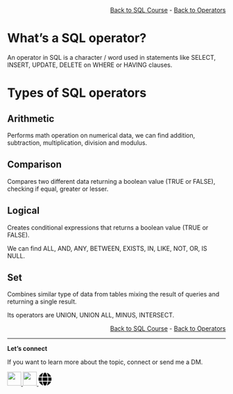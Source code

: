 <p align="right"><a href="https://manugentile.github.io/courses/sql/">Back to SQL Course</a> - <a href="https://manugentile.github.io/courses/sql/3_operators/">Back to Operators</a></p>


# What’s a SQL operator?

An operator in SQL is a character / word used in statements like SELECT, INSERT, UPDATE, DELETE on WHERE or HAVING clauses.


# Types of SQL operators

## Arithmetic

Performs math operation on numerical data, we can find addition, subtraction, multiplication, division and modulus.

## Comparison

Compares two different data returning a boolean value (TRUE or FALSE), checking if equal, greater or lesser.

## Logical

Creates conditional expressions that returns a boolean value (TRUE or FALSE).

We can find ALL, AND, ANY, BETWEEN, EXISTS, IN, LIKE, NOT, OR, IS NULL.

## Set

Combines similar type of data from tables mixing the result of queries and returning a single result.

Its operators are UNION, UNION ALL, MINUS, INTERSECT.



<p align="right"><a href="https://manugentile.github.io/courses/sql/">Back to SQL Course</a> - <a href="https://manugentile.github.io/courses/sql/3_operators/">Back to Operators</a></p>



<hr>

**Let’s connect**

If you want to learn more about the topic, connect or send me a DM.

<p align="left">
	<a href="https://www.github.com/manugentile" target="_blank" rel="noreferrer">
		<picture>
			<img src="https://raw.githubusercontent.com/danielcranney/readme-generator/main/public/icons/socials/github.svg" width="32" height="32" />
		</picture>
	</a>
	<a href="https://www.linkedin.com/in/manuel-gentile" target="_blank" rel="noreferrer">
		<picture>
			<img src="https://raw.githubusercontent.com/danielcranney/readme-generator/main/public/icons/socials/linkedin.svg" width="32" height="32" />
		</picture>
	</a>
    <a href="https://manugentile.github.io/" target="blank">
        <img src="https://raw.githubusercontent.com/manugentile/manugentile/main/assets/globe-solid.svg" alt="Website" width="30px" />
    </a>

</p>